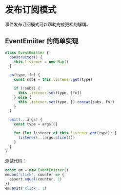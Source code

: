 # 发布订阅模式

事件发布订阅模式可以帮助完成更松的解耦。

## EventEmiiter 的简单实现

```javascript
class EventEmitter {
  constructor() {
    this.listener = new Map()
  }

  on(type, fn) {
    const subs = this.listener.get(type)

    if (!subs) {
      this.listener.set(type, [fn])
    } else {
      this.listener.set(type, [].concat(subs, fn))
    }
  }

  emit(...args) {
    const type = args[0]

    for (let listener of this.listener.get(type)) {
      listener(...args.slice(1))
    }
  }
}
```

测试代码：

```javascript
const em = new EventEmitter()
em.on('click', counter => {
  assert.equal(counter, 1)
})
em.emit('click', 1)
```
